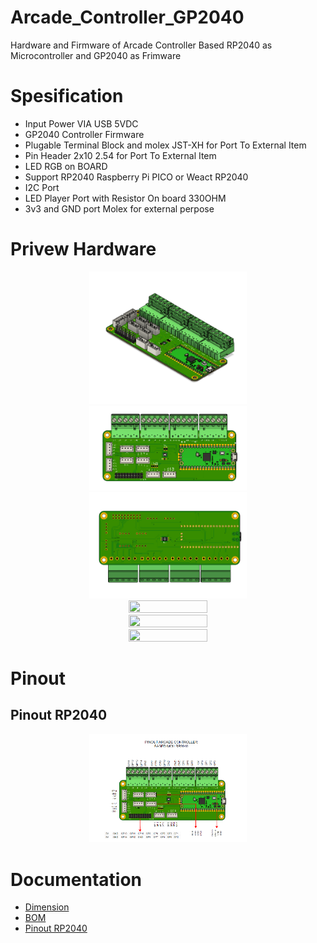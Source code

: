 # Arcade_Controller_GP2040
Hardware and Firmware of Arcade Controller Based RP2040 as Microcontroller and GP2040 as Frimware

# Spesification
- Input Power VIA USB 5VDC
- GP2040 Controller Firmware
- Plugable Terminal Block and molex JST-XH for Port To External Item
- Pin Header 2x10 2.54 for Port To External Item
- LED RGB on BOARD
- Support RP2040 Raspberry Pi PICO or Weact RP2040
- I2C Port 
- LED Player Port with Resistor On board 330OHM
- 3v3 and GND port Molex for external perpose

# Privew Hardware 
<p align="center">
  <img src="DOC/arcadeController_1.png" width="50%" height="50%">
  <img src="DOC/arcadeController_2.png" width="50%" height="50%">
  <img src="DOC/arcadeController_3.png" width="50%" height="50%">
  <img src="DOC/arcadeController_4.png" width="50%" height="50%">
  <img src="DOC/arcadeController_5.png" width="50%" height="50%">
  <img src="DOC/arcadeController_6.png" width="50%" height="50%">
</p>

# Pinout
## Pinout RP2040
<p align="center">
  <img src="DOC/PINOUT_RP2040.png" width="50%" height="50%">
</p>

# Documentation 
- [Dimension](https://github.com/juarendra/Arcade_Controller_GP2040/blob/main/3D/Dimension_arcadeController.pdf)
- [BOM](https://github.com/juarendra/Arcade_Controller_GP2040/blob/main/DOC/bom.csv)
- [Pinout RP2040](https://github.com/juarendra/Arcade_Controller_GP2040/blob/main/DOC/Arcade_Controller_GP2040_Pinout.pdf)


